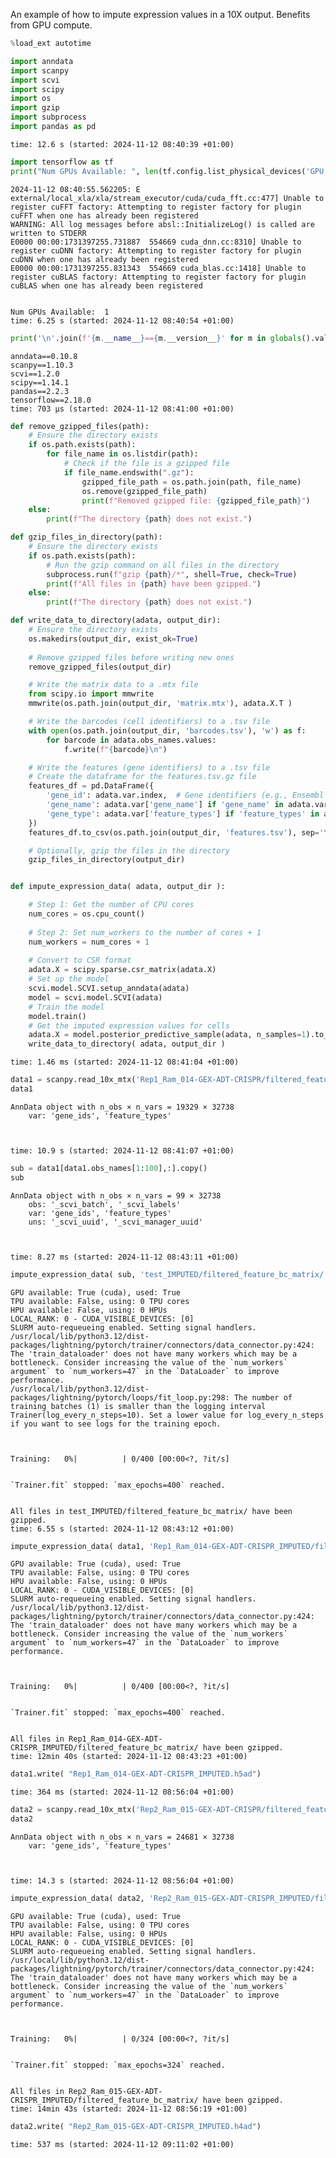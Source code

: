 An example of how to impute expression values in a 10X output. Benefits from GPU compute.

```python
%load_ext autotime

import anndata
import scanpy
import scvi
import scipy
import os
import gzip
import subprocess
import pandas as pd
```

    time: 12.6 s (started: 2024-11-12 08:40:39 +01:00)



```python
import tensorflow as tf
print("Num GPUs Available: ", len(tf.config.list_physical_devices('GPU')))
```

    2024-11-12 08:40:55.562205: E external/local_xla/xla/stream_executor/cuda/cuda_fft.cc:477] Unable to register cuFFT factory: Attempting to register factory for plugin cuFFT when one has already been registered
    WARNING: All log messages before absl::InitializeLog() is called are written to STDERR
    E0000 00:00:1731397255.731887  554669 cuda_dnn.cc:8310] Unable to register cuDNN factory: Attempting to register factory for plugin cuDNN when one has already been registered
    E0000 00:00:1731397255.831343  554669 cuda_blas.cc:1418] Unable to register cuBLAS factory: Attempting to register factory for plugin cuBLAS when one has already been registered


    Num GPUs Available:  1
    time: 6.25 s (started: 2024-11-12 08:40:54 +01:00)



```python
print('\n'.join(f'{m.__name__}=={m.__version__}' for m in globals().values() if getattr(m, '__version__', None)))
```

    anndata==0.10.8
    scanpy==1.10.3
    scvi==1.2.0
    scipy==1.14.1
    pandas==2.2.3
    tensorflow==2.18.0
    time: 703 μs (started: 2024-11-12 08:41:00 +01:00)



```python
def remove_gzipped_files(path):
    # Ensure the directory exists
    if os.path.exists(path):
        for file_name in os.listdir(path):
            # Check if the file is a gzipped file
            if file_name.endswith(".gz"):
                gzipped_file_path = os.path.join(path, file_name)
                os.remove(gzipped_file_path)
                print(f"Removed gzipped file: {gzipped_file_path}")
    else:
        print(f"The directory {path} does not exist.")

def gzip_files_in_directory(path):
    # Ensure the directory exists
    if os.path.exists(path):
        # Run the gzip command on all files in the directory
        subprocess.run(f"gzip {path}/*", shell=True, check=True)
        print(f"All files in {path} have been gzipped.")
    else:
        print(f"The directory {path} does not exist.")

def write_data_to_directory(adata, output_dir):
    # Ensure the directory exists
    os.makedirs(output_dir, exist_ok=True)
    
    # Remove gzipped files before writing new ones
    remove_gzipped_files(output_dir)

    # Write the matrix data to a .mtx file
    from scipy.io import mmwrite
    mmwrite(os.path.join(output_dir, 'matrix.mtx'), adata.X.T )

    # Write the barcodes (cell identifiers) to a .tsv file
    with open(os.path.join(output_dir, 'barcodes.tsv'), 'w') as f:
        for barcode in adata.obs_names.values:
            f.write(f"{barcode}\n")

    # Write the features (gene identifiers) to a .tsv file
    # Create the dataframe for the features.tsv.gz file
    features_df = pd.DataFrame({
        'gene_id': adata.var.index,  # Gene identifiers (e.g., Ensembl IDs)
        'gene_name': adata.var['gene_name'] if 'gene_name' in adata.var.columns else adata.var.index,  # Gene names (or use gene_id if unavailable)
        'gene_type': adata.var['feature_types'] if 'feature_types' in adata.var.columns else  ['Gene Expression'] * len(adata.var)  # Gene type, usually 'Gene Expression'
    })
    features_df.to_csv(os.path.join(output_dir, 'features.tsv'), sep='\t', index=False, header=False )

    # Optionally, gzip the files in the directory
    gzip_files_in_directory(output_dir)


def impute_expression_data( adata, output_dir ):

    # Step 1: Get the number of CPU cores
    num_cores = os.cpu_count()
    
    # Step 2: Set num_workers to the number of cores + 1
    num_workers = num_cores + 1
    
    # Convert to CSR format
    adata.X = scipy.sparse.csr_matrix(adata.X)
    # Set up the model
    scvi.model.SCVI.setup_anndata(adata)
    model = scvi.model.SCVI(adata)
    # Train the model
    model.train()
    # Get the imputed expression values for cells
    adata.X = model.posterior_predictive_sample(adata, n_samples=1).to_scipy_sparse()
    write_data_to_directory( adata, output_dir )


```

    time: 1.46 ms (started: 2024-11-12 08:41:04 +01:00)



```python
data1 = scanpy.read_10x_mtx('Rep1_Ram_014-GEX-ADT-CRISPR/filtered_feature_bc_matrix/')
data1
```




    AnnData object with n_obs × n_vars = 19329 × 32738
        var: 'gene_ids', 'feature_types'



    time: 10.9 s (started: 2024-11-12 08:41:07 +01:00)



```python
sub = data1[data1.obs_names[1:100],:].copy()
sub
```




    AnnData object with n_obs × n_vars = 99 × 32738
        obs: '_scvi_batch', '_scvi_labels'
        var: 'gene_ids', 'feature_types'
        uns: '_scvi_uuid', '_scvi_manager_uuid'



    time: 8.27 ms (started: 2024-11-12 08:43:11 +01:00)



```python
impute_expression_data( sub, 'test_IMPUTED/filtered_feature_bc_matrix/')
```

    GPU available: True (cuda), used: True
    TPU available: False, using: 0 TPU cores
    HPU available: False, using: 0 HPUs
    LOCAL_RANK: 0 - CUDA_VISIBLE_DEVICES: [0]
    SLURM auto-requeueing enabled. Setting signal handlers.
    /usr/local/lib/python3.12/dist-packages/lightning/pytorch/trainer/connectors/data_connector.py:424: The 'train_dataloader' does not have many workers which may be a bottleneck. Consider increasing the value of the `num_workers` argument` to `num_workers=47` in the `DataLoader` to improve performance.
    /usr/local/lib/python3.12/dist-packages/lightning/pytorch/loops/fit_loop.py:298: The number of training batches (1) is smaller than the logging interval Trainer(log_every_n_steps=10). Set a lower value for log_every_n_steps if you want to see logs for the training epoch.



    Training:   0%|          | 0/400 [00:00<?, ?it/s]


    `Trainer.fit` stopped: `max_epochs=400` reached.


    All files in test_IMPUTED/filtered_feature_bc_matrix/ have been gzipped.
    time: 6.55 s (started: 2024-11-12 08:43:12 +01:00)



```python
impute_expression_data( data1, 'Rep1_Ram_014-GEX-ADT-CRISPR_IMPUTED/filtered_feature_bc_matrix/')
```

    GPU available: True (cuda), used: True
    TPU available: False, using: 0 TPU cores
    HPU available: False, using: 0 HPUs
    LOCAL_RANK: 0 - CUDA_VISIBLE_DEVICES: [0]
    SLURM auto-requeueing enabled. Setting signal handlers.
    /usr/local/lib/python3.12/dist-packages/lightning/pytorch/trainer/connectors/data_connector.py:424: The 'train_dataloader' does not have many workers which may be a bottleneck. Consider increasing the value of the `num_workers` argument` to `num_workers=47` in the `DataLoader` to improve performance.



    Training:   0%|          | 0/400 [00:00<?, ?it/s]


    `Trainer.fit` stopped: `max_epochs=400` reached.


    All files in Rep1_Ram_014-GEX-ADT-CRISPR_IMPUTED/filtered_feature_bc_matrix/ have been gzipped.
    time: 12min 40s (started: 2024-11-12 08:43:23 +01:00)



```python
data1.write( "Rep1_Ram_014-GEX-ADT-CRISPR_IMPUTED.h5ad")
```

    time: 364 ms (started: 2024-11-12 08:56:04 +01:00)



```python
data2 = scanpy.read_10x_mtx('Rep2_Ram_015-GEX-ADT-CRISPR/filtered_feature_bc_matrix/')
data2
```




    AnnData object with n_obs × n_vars = 24681 × 32738
        var: 'gene_ids', 'feature_types'



    time: 14.3 s (started: 2024-11-12 08:56:04 +01:00)



```python
impute_expression_data( data2, 'Rep2_Ram_015-GEX-ADT-CRISPR_IMPUTED/filtered_feature_bc_matrix/')
```

    GPU available: True (cuda), used: True
    TPU available: False, using: 0 TPU cores
    HPU available: False, using: 0 HPUs
    LOCAL_RANK: 0 - CUDA_VISIBLE_DEVICES: [0]
    SLURM auto-requeueing enabled. Setting signal handlers.
    /usr/local/lib/python3.12/dist-packages/lightning/pytorch/trainer/connectors/data_connector.py:424: The 'train_dataloader' does not have many workers which may be a bottleneck. Consider increasing the value of the `num_workers` argument` to `num_workers=47` in the `DataLoader` to improve performance.



    Training:   0%|          | 0/324 [00:00<?, ?it/s]


    `Trainer.fit` stopped: `max_epochs=324` reached.


    All files in Rep2_Ram_015-GEX-ADT-CRISPR_IMPUTED/filtered_feature_bc_matrix/ have been gzipped.
    time: 14min 43s (started: 2024-11-12 08:56:19 +01:00)



```python
data2.write( "Rep2_Ram_015-GEX-ADT-CRISPR_IMPUTED.h4ad")
```

    time: 537 ms (started: 2024-11-12 09:11:02 +01:00)



```python

```
